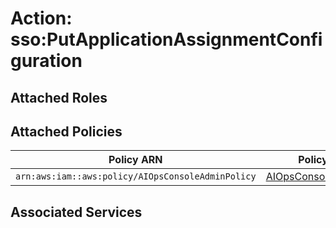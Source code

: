 # Action: sso:PutApplicationAssignmentConfiguration

## Attached Roles

## Attached Policies

| Policy ARN | Policy Name |
|------------|-------------|
| `arn:aws:iam::aws:policy/AIOpsConsoleAdminPolicy` | [AIOpsConsoleAdminPolicy](../policies.md#aiopsconsoleadminpolicy) |

## Associated Services

